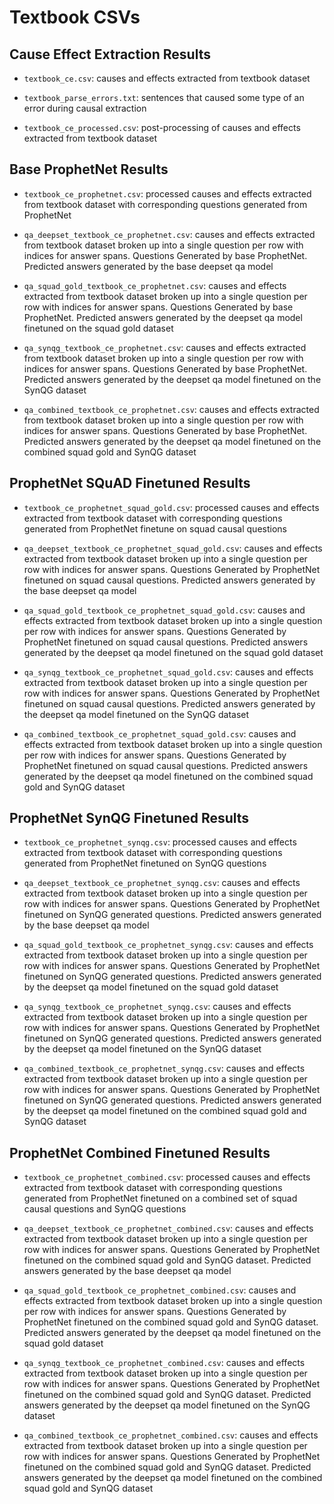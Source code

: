 # Textbook CSVs

## Cause Effect Extraction Results

- `textbook_ce.csv`: causes and effects extracted from textbook dataset

- `textbook_parse_errors.txt`: sentences that caused some type of an error during causal extraction

- `textbook_ce_processed.csv`: post-processing of causes and effects extracted from textbook dataset

## Base ProphetNet Results

- `textbook_ce_prophetnet.csv`: processed causes and effects extracted from textbook dataset with corresponding questions generated from ProphetNet

- `qa_deepset_textbook_ce_prophetnet.csv`: causes and effects extracted from textbook dataset broken up into a single question per row with indices for answer spans. Questions Generated by base ProphetNet. Predicted answers generated by the base deepset qa model

- `qa_squad_gold_textbook_ce_prophetnet.csv`: causes and effects extracted from textbook dataset broken up into a single question per row with indices for answer spans. Questions Generated by base ProphetNet. Predicted answers generated by the deepset qa model finetuned on the squad gold dataset

- `qa_synqg_textbook_ce_prophetnet.csv`: causes and effects extracted from textbook dataset broken up into a single question per row with indices for answer spans. Questions Generated by base ProphetNet. Predicted answers generated by the deepset qa model finetuned on the SynQG dataset

- `qa_combined_textbook_ce_prophetnet.csv`: causes and effects extracted from textbook dataset broken up into a single question per row with indices for answer spans. Questions Generated by base ProphetNet. Predicted answers generated by the deepset qa model finetuned on the combined squad gold and SynQG dataset

## ProphetNet SQuAD Finetuned Results

- `textbook_ce_prophetnet_squad_gold.csv`: processed causes and effects extracted from textbook dataset with corresponding questions generated from ProphetNet finetune on squad causal questions

- `qa_deepset_textbook_ce_prophetnet_squad_gold.csv`: causes and effects extracted from textbook dataset broken up into a single question per row with indices for answer spans. Questions Generated by ProphetNet finetuned on squad causal questions. Predicted answers generated by the base deepset qa model

- `qa_squad_gold_textbook_ce_prophetnet_squad_gold.csv`: causes and effects extracted from textbook dataset broken up into a single question per row with indices for answer spans. Questions Generated by ProphetNet finetuned on squad causal questions. Predicted answers generated by the deepset qa model finetuned on the squad gold dataset

- `qa_synqg_textbook_ce_prophetnet_squad_gold.csv`: causes and effects extracted from textbook dataset broken up into a single question per row with indices for answer spans. Questions Generated by ProphetNet finetuned on squad causal questions. Predicted answers generated by the deepset qa model finetuned on the SynQG dataset

- `qa_combined_textbook_ce_prophetnet_squad_gold.csv`: causes and effects extracted from textbook dataset broken up into a single question per row with indices for answer spans. Questions Generated by ProphetNet finetuned on squad causal questions. Predicted answers generated by the deepset qa model finetuned on the combined squad gold and SynQG dataset

## ProphetNet SynQG Finetuned Results

- `textbook_ce_prophetnet_synqg.csv`: processed causes and effects extracted from textbook dataset with corresponding questions generated from ProphetNet finetuned on SynQG questions

- `qa_deepset_textbook_ce_prophetnet_synqg.csv`: causes and effects extracted from textbook dataset broken up into a single question per row with indices for answer spans. Questions Generated by ProphetNet finetuned on SynQG generated questions. Predicted answers generated by the base deepset qa model

- `qa_squad_gold_textbook_ce_prophetnet_synqg.csv`: causes and effects extracted from textbook dataset broken up into a single question per row with indices for answer spans. Questions Generated by ProphetNet finetuned on SynQG generated questions. Predicted answers generated by the deepset qa model finetuned on the squad gold dataset

- `qa_synqg_textbook_ce_prophetnet_synqg.csv`: causes and effects extracted from textbook dataset broken up into a single question per row with indices for answer spans. Questions Generated by ProphetNet finetuned on SynQG generated questions. Predicted answers generated by the deepset qa model finetuned on the SynQG dataset

- `qa_combined_textbook_ce_prophetnet_synqg.csv`: causes and effects extracted from textbook dataset broken up into a single question per row with indices for answer spans. Questions Generated by ProphetNet finetuned on SynQG generated questions. Predicted answers generated by the deepset qa model finetuned on the combined squad gold and SynQG dataset

## ProphetNet Combined Finetuned Results

- `textbook_ce_prophetnet_combined.csv`: processed causes and effects extracted from textbook dataset with corresponding questions generated from ProphetNet finetuned on a combined set of squad causal questions and SynQG questions

- `qa_deepset_textbook_ce_prophetnet_combined.csv`: causes and effects extracted from textbook dataset broken up into a single question per row with indices for answer spans. Questions Generated by ProphetNet finetuned on the combined squad gold and SynQG dataset. Predicted answers generated by the base deepset qa model

- `qa_squad_gold_textbook_ce_prophetnet_combined.csv`: causes and effects extracted from textbook dataset broken up into a single question per row with indices for answer spans. Questions Generated by ProphetNet finetuned on the combined squad gold and SynQG dataset. Predicted answers generated by the deepset qa model finetuned on the squad gold dataset

- `qa_synqg_textbook_ce_prophetnet_combined.csv`: causes and effects extracted from textbook dataset broken up into a single question per row with indices for answer spans. Questions Generated by ProphetNet finetuned on the combined squad gold and SynQG dataset. Predicted answers generated by the deepset qa model finetuned on the SynQG dataset

- `qa_combined_textbook_ce_prophetnet_combined.csv`: causes and effects extracted from textbook dataset broken up into a single question per row with indices for answer spans. Questions Generated by ProphetNet finetuned on the combined squad gold and SynQG dataset. Predicted answers generated by the deepset qa model finetuned on the combined squad gold and SynQG dataset
